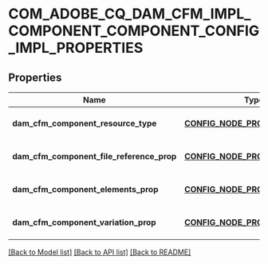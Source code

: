 # COM_ADOBE_CQ_DAM_CFM_IMPL_COMPONENT_COMPONENT_CONFIG_IMPL_PROPERTIES

## Properties
Name | Type | Description | Notes
------------ | ------------- | ------------- | -------------
**dam_cfm_component_resource_type** | [**CONFIG_NODE_PROPERTY_STRING**](configNodePropertyString.md) |  | [optional] [default to null]
**dam_cfm_component_file_reference_prop** | [**CONFIG_NODE_PROPERTY_STRING**](configNodePropertyString.md) |  | [optional] [default to null]
**dam_cfm_component_elements_prop** | [**CONFIG_NODE_PROPERTY_STRING**](configNodePropertyString.md) |  | [optional] [default to null]
**dam_cfm_component_variation_prop** | [**CONFIG_NODE_PROPERTY_STRING**](configNodePropertyString.md) |  | [optional] [default to null]

[[Back to Model list]](../README.md#documentation-for-models) [[Back to API list]](../README.md#documentation-for-api-endpoints) [[Back to README]](../README.md)



